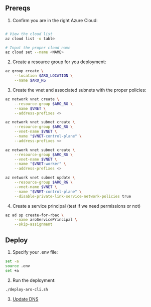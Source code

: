 ## Prereqs

1. Confirm you are in the right Azure Cloud:

```bash

# View the cloud list
az cloud list -o table

# Input the proper cloud name
az cloud set --name <NAME>
```

2. Create a resource group for you deployment:

```bash
az group create \
    --location $ARO_LOCATION \
    --name $ARO_RG
```

3. Create the vnet and associated subnets with the proper policies:

```bash
az network vnet create \
    --resource-group $ARO_RG \
    --name $VNET \
    --address-prefixes <>

az network vnet subnet create \
    --resource-group $ARO_RG \
    --vnet-name $VNET \
    --name "$VNET-control-plane" \
    --address-prefixes <>

az network vnet subnet create \
    --resource-group $ARO_RG \
    --vnet-name $VNET \
    --name "$VNET-worker" \
    --address-prefixes <>

az network vnet subnet update \
    --resource-group $ARO_RG \
    --vnet-name $VNET \
    --name "$VNET-control-plane" \
    --disable-private-link-service-network-policies true
```

4. Create a service principal (test if we need permissions or not)

```bash
az ad sp create-for-rbac \
    --name aroServicePrincipal \
    --skip-assignment
```

## Deploy

1. Specify your .env file:

```bash
set -a
source .env
set +a
```

2. Run the deployment:

```bash
./deploy-aro-cli.sh
```

3. [Update DNS](https://docs.microsoft.com/en-us/azure/openshift/tutorial-create-cluster#prepare-a-custom-domain-for-your-cluster-optional)